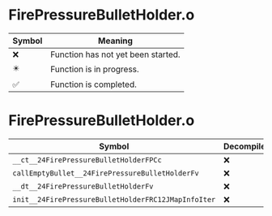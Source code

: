 # FirePressureBulletHolder.o
| Symbol | Meaning 
| ------------- | ------------- 
| :x: | Function has not yet been started. 
| :eight_pointed_black_star: | Function is in progress. 
| :white_check_mark: | Function is completed. 


# FirePressureBulletHolder.o
| Symbol | Decompiled? |
| ------------- | ------------- |
| `__ct__24FirePressureBulletHolderFPCc` | :x: |
| `callEmptyBullet__24FirePressureBulletHolderFv` | :x: |
| `__dt__24FirePressureBulletHolderFv` | :x: |
| `init__24FirePressureBulletHolderFRC12JMapInfoIter` | :x: |
